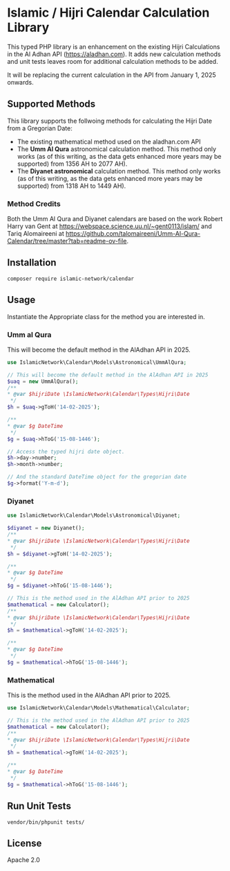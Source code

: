 # Islamic / Hijri Calendar Calculation Library

This typed PHP library is an enhancement on the existing Hijri Calculations in the Al Adhan API (https://aladhan.com). It adds new calculation methods
and unit tests leaves room for additional calculation methods to be added.

It will be replacing the current calculation in the API from January 1, 2025 onwards.

## Supported Methods

This library supports the follwoing methods for calculating the Hijri Date from a Gregorian Date:

* The existing mathematical method used on the aladhan.com API
* The **Umm Al Qura** astronomical calculation method. This method only works (as of this writing, as the data gets enhanced more years may be supported) from 1356 AH to 2077 AH).
* The **Diyanet astronomical** calculation method. This method only works (as of this writing, as the data gets enhanced more years may be supported) from 1318 AH to 1449 AH).

### Method Credits
Both the Umm Al Qura and Diyanet calendars are based on the work Robert Harry van Gent at https://webspace.science.uu.nl/~gent0113/islam/ and Tariq Alomaireeni at https://github.com/talomaireeni/Umm-Al-Qura-Calendar/tree/master?tab=readme-ov-file.

## Installation

```
composer require islamic-network/calendar
```

## Usage
Instantiate the Appropriate class for the method you are interested in.

### Umm al Qura

This will become the default method in the AlAdhan API in 2025.

```php
use IslamicNetwork\Calendar\Models\Astronomical\UmmAlQura;

// This will become the default method in the AlAdhan API in 2025
$uaq = new UmmAlQura();
/**
* @var $hijriDate \IslamicNetwork\Calendar\Types\Hijri\Date
 */
$h = $uaq->gToH('14-02-2025');

/**
* @var $g DateTime
 */
$g = $uaq->hToG('15-08-1446');

// Access the typed hijri date object.
$h->day->number;
$h->month->number;

// And the standard DateTime object for the gregorian date
$g->format('Y-m-d');

```

### Diyanet
```php
use IslamicNetwork\Calendar\Models\Astronomical\Diyanet;

$diyanet = new Diyanet();
/**
* @var $hijriDate \IslamicNetwork\Calendar\Types\Hijri\Date
 */
$h = $diyanet->gToH('14-02-2025');

/**
* @var $g DateTime
 */
$g = $diyanet->hToG('15-08-1446');

// This is the method used in the AlAdhan API prior to 2025
$mathematical = new Calculator();
/**
* @var $hijriDate \IslamicNetwork\Calendar\Types\Hijri\Date
 */
$h = $mathematical->gToH('14-02-2025');

/**
* @var $g DateTime
 */
$g = $mathematical->hToG('15-08-1446');
```

### Mathematical

This is the method used in the AlAdhan API prior to 2025.

```php
use IslamicNetwork\Calendar\Models\Mathematical\Calculator;

// This is the method used in the AlAdhan API prior to 2025
$mathematical = new Calculator();
/**
* @var $hijriDate \IslamicNetwork\Calendar\Types\Hijri\Date
 */
$h = $mathematical->gToH('14-02-2025');

/**
* @var $g DateTime
 */
$g = $mathematical->hToG('15-08-1446');
```

## Run Unit Tests

```
vendor/bin/phpunit tests/
```

## License
Apache 2.0


